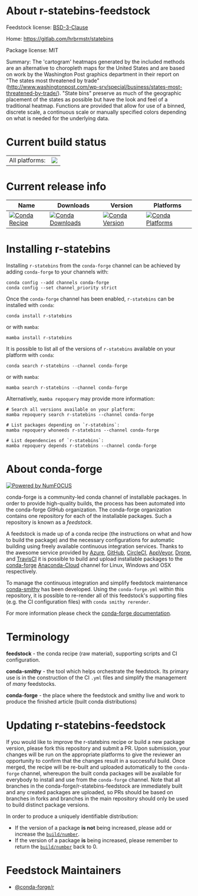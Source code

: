 About r-statebins-feedstock
===========================

Feedstock license: [BSD-3-Clause](https://github.com/conda-forge/r-statebins-feedstock/blob/main/LICENSE.txt)

Home: https://gitlab.com/hrbrmstr/statebins

Package license: MIT

Summary: The 'cartogram' heatmaps generated by the included methods are an alternative to choropleth maps for the United States and are based on work by the Washington Post graphics department in their report on "The states most threatened by trade" (<http://www.washingtonpost.com/wp-srv/special/business/states-most-threatened-by-trade/>). "State bins" preserve as much of the geographic placement of the states as possible but have the look and feel of a traditional heatmap. Functions are provided that allow for use of a binned, discrete scale, a continuous scale or manually specified colors depending on what is needed for the underlying data.

Current build status
====================


<table><tr><td>All platforms:</td>
    <td>
      <a href="https://dev.azure.com/conda-forge/feedstock-builds/_build/latest?definitionId=17853&branchName=main">
        <img src="https://dev.azure.com/conda-forge/feedstock-builds/_apis/build/status/r-statebins-feedstock?branchName=main">
      </a>
    </td>
  </tr>
</table>

Current release info
====================

| Name | Downloads | Version | Platforms |
| --- | --- | --- | --- |
| [![Conda Recipe](https://img.shields.io/badge/recipe-r--statebins-green.svg)](https://anaconda.org/conda-forge/r-statebins) | [![Conda Downloads](https://img.shields.io/conda/dn/conda-forge/r-statebins.svg)](https://anaconda.org/conda-forge/r-statebins) | [![Conda Version](https://img.shields.io/conda/vn/conda-forge/r-statebins.svg)](https://anaconda.org/conda-forge/r-statebins) | [![Conda Platforms](https://img.shields.io/conda/pn/conda-forge/r-statebins.svg)](https://anaconda.org/conda-forge/r-statebins) |

Installing r-statebins
======================

Installing `r-statebins` from the `conda-forge` channel can be achieved by adding `conda-forge` to your channels with:

```
conda config --add channels conda-forge
conda config --set channel_priority strict
```

Once the `conda-forge` channel has been enabled, `r-statebins` can be installed with `conda`:

```
conda install r-statebins
```

or with `mamba`:

```
mamba install r-statebins
```

It is possible to list all of the versions of `r-statebins` available on your platform with `conda`:

```
conda search r-statebins --channel conda-forge
```

or with `mamba`:

```
mamba search r-statebins --channel conda-forge
```

Alternatively, `mamba repoquery` may provide more information:

```
# Search all versions available on your platform:
mamba repoquery search r-statebins --channel conda-forge

# List packages depending on `r-statebins`:
mamba repoquery whoneeds r-statebins --channel conda-forge

# List dependencies of `r-statebins`:
mamba repoquery depends r-statebins --channel conda-forge
```


About conda-forge
=================

[![Powered by
NumFOCUS](https://img.shields.io/badge/powered%20by-NumFOCUS-orange.svg?style=flat&colorA=E1523D&colorB=007D8A)](https://numfocus.org)

conda-forge is a community-led conda channel of installable packages.
In order to provide high-quality builds, the process has been automated into the
conda-forge GitHub organization. The conda-forge organization contains one repository
for each of the installable packages. Such a repository is known as a *feedstock*.

A feedstock is made up of a conda recipe (the instructions on what and how to build
the package) and the necessary configurations for automatic building using freely
available continuous integration services. Thanks to the awesome service provided by
[Azure](https://azure.microsoft.com/en-us/services/devops/), [GitHub](https://github.com/),
[CircleCI](https://circleci.com/), [AppVeyor](https://www.appveyor.com/),
[Drone](https://cloud.drone.io/welcome), and [TravisCI](https://travis-ci.com/)
it is possible to build and upload installable packages to the
[conda-forge](https://anaconda.org/conda-forge) [Anaconda-Cloud](https://anaconda.org/)
channel for Linux, Windows and OSX respectively.

To manage the continuous integration and simplify feedstock maintenance
[conda-smithy](https://github.com/conda-forge/conda-smithy) has been developed.
Using the ``conda-forge.yml`` within this repository, it is possible to re-render all of
this feedstock's supporting files (e.g. the CI configuration files) with ``conda smithy rerender``.

For more information please check the [conda-forge documentation](https://conda-forge.org/docs/).

Terminology
===========

**feedstock** - the conda recipe (raw material), supporting scripts and CI configuration.

**conda-smithy** - the tool which helps orchestrate the feedstock.
                   Its primary use is in the construction of the CI ``.yml`` files
                   and simplify the management of *many* feedstocks.

**conda-forge** - the place where the feedstock and smithy live and work to
                  produce the finished article (built conda distributions)


Updating r-statebins-feedstock
==============================

If you would like to improve the r-statebins recipe or build a new
package version, please fork this repository and submit a PR. Upon submission,
your changes will be run on the appropriate platforms to give the reviewer an
opportunity to confirm that the changes result in a successful build. Once
merged, the recipe will be re-built and uploaded automatically to the
`conda-forge` channel, whereupon the built conda packages will be available for
everybody to install and use from the `conda-forge` channel.
Note that all branches in the conda-forge/r-statebins-feedstock are
immediately built and any created packages are uploaded, so PRs should be based
on branches in forks and branches in the main repository should only be used to
build distinct package versions.

In order to produce a uniquely identifiable distribution:
 * If the version of a package **is not** being increased, please add or increase
   the [``build/number``](https://docs.conda.io/projects/conda-build/en/latest/resources/define-metadata.html#build-number-and-string).
 * If the version of a package **is** being increased, please remember to return
   the [``build/number``](https://docs.conda.io/projects/conda-build/en/latest/resources/define-metadata.html#build-number-and-string)
   back to 0.

Feedstock Maintainers
=====================

* [@conda-forge/r](https://github.com/conda-forge/r/)

